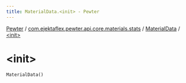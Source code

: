 ```yaml
---
title: MaterialData.<init> - Pewter
---
```


[Pewter](../../index.html) / [com.ejektaflex.pewter.api.core.materials.stats](../index.html) / [MaterialData](index.html) / [&lt;init&gt;](./-init-.html)

# &lt;init&gt;

`MaterialData()`